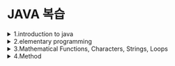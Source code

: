 # JAVA 복습

<details>

<summary>1.introduction to java</summary>

## 1.introduction to java

#### Intro

- source code란 high-level language로 쓰여진 프로그램을 뜻한다.
- source code는 컴퓨터가 이해할 수 없으며 이해할 수 있는 코드로 바꿔주는 tool을 interpreter 또는 compiler라고 한다.
- interpreter는 source code로 부터 statement를 읽어 machine code로 바꿔 바로 실행한다.
- compiler는 전체 source code를 machine code file로 바꾸고 그 파일이 실행된다.

#### Why Java?

- Java is simple: Java는 C++과 비슷하지만 더 기능적이고 단점은 적다.
- Java is object-oriented: Java는 객체지향적인 언어이다.
- Java is distributed: Java는 networking capability를 가지고 있다.
- Java is interpreted: Source code는 컴파일 시 OS가 인식할 수 없는 bytecode(.class file)로 변환된다. 그리고 JVM이 bytecode를 OS가 인식할 수 있게 해준다. 따라서 OS에 종속적이지 않고 java 파일 하나만 만들면 어느 디바이스에서든 실행할 수 있다.
- Java is robust: Java는 다른 언어에서 나타나는 problem이나 error를 발견할 수 있으며 runtime exception handling 특징을 가지고 있다.
- Java is secure: Java는 잘못된 프로그램으로 인한 피해를 줄이기 위해 여러 보안 메커니즘을 구현했다.
- Java is architecture-neutral: 한 번 써지면 어디서든지 실행 가능하다. (JVM의 특징)
- Java is portable: 바로 위의 특징으로 인해 Java는 portable하다.
- Java is multithreaded
- Java is dynamic: Java는 진화하는 것에 적응하도록 설계되었다. 새로운 기능은 필요할 때마다 쉽게 추가될 수 있다.

#### JVM, JRE, JDK

- JVM은 위에서 설명한 것과 같고 JRE는 JVM을 생성하는 디스크 상의 부분이다. JDK는 개발자들이 JVM과 JRE에 의해 실행되고 구동될 수 있는 자바 프로그램을 생성할 수 있게 도와준다.

#### Java Program 실행 과정

- .Java 형식으로 파일을 저장한다. file name과 public class 'name'이 반드시 같아야 한다.
- .class file로 Compile 된다. 예시로 javac Welcome.java가 있으며 문법적인 에러가 없다면 Welcome.class라는 파일이 생성된다.
- .class file은 JVM에 의해 실행된다.
</details>

<details>

<summary>2.elementary programming</summary>

## 2.elementary programming

#### Identifiers

- identifier는 letter, digit, undersores, dollar sign으로 이루어진다.
- 숫자로 시작할 수 없다.
- reserved word와 겹치면 안 된다.
- true, false, null도 될 수 없다.
- 길이 제한 없다.

#### Constants

- final datatype CONSTANTNAME = VALUE; 과 같은 식으로 작성

#### Naming Conventions

- 의미 있는 이름을 사용한다.
- variable과 method 이름: 소문자를 사용한다. 다른 단어들이 붙어 있는 경우 대문자로 구분한다.
- class 이름: 대문자로 시작한다.
- 상수: 글자 전부 대문자로 이루어져 있으며 다른 단어들은 밑줄로 구분한다.

#### Floating-point Number

- floating-poing number는 근사치이다.
- 예를 들어, System.out.println(1.0-0.1-0.1-0.1-0.1-0.1); -> 0.5000000000000001, Not 0.5
- 따라서 Integer를 통해 계산하는 것이 정확하다.

#### Exponent Operation

- Math.pow(2, 3); -> 8

#### Literals

- 프로그램에서 직접 표현한 값을 의미한다.

#### Integer Literals

- Integer literal은 정수 변수에 할당될 수 있다.
- 범위가 안 맞으면 컴파일 오류가 날 수 있다.
- 범위는 -2<sup>31</sup> 부터 2<sup>31</sup>-1 까지이다.
- Long type으로 나타내기 위해 뒤에 L을 붙일 수 있다. 예를 들어 2147483548L

#### Floating-Poing Literals

- 기본적으로, floating-point literal은 double type value와 같이 다뤄진다.
- 뒤에 F를 붙이거나 D를 붙여서 float, double로 만들 수 있다.
- Double type과 Float type의 차이점은 Double type이 더 정밀하다는 것이다.

#### Current Time

- currentTimeMillis 메소드는 01-01-1970 부터 지금까지의 시간을 밀리초로 반환한다.

#### Numeric Type Conversion

- 다른 type 끼리 연산을 할 때 한 가지 타입으로 통합돼서 계산된다. 우선순위는 double > float > long > int 이다.

#### Type Casting

- type을 확장할 때는 암시적으로 캐스팅 해주지만 type을 축소할 때는 명시적으로 캐스팅 해준다.

#### Operator ^

- 두 bool 값이 서로 같을 때 false

#### Conditional Expressions

- y = (x>0)?1:-1; ==> 조건문이 참이면 1 거짓이면 -1
</details>

<details>

<summary>3.Mathematical Functions, Characters, Strings, Loops</summary>

## 3.Mathematical Functions, Characters, Strings, Loops

#### Mathematical Function

- Java는 Math 클래스를 통해 유용한 메소드를 제공한다.
- 예를 들어 상수 PI, E가 있고 메소드 min, max, abs 등이 있다.

#### The random Method

- Math.random()
- 랜덤으로 double형의 value를 생성한다. 범위 0.0 ~ 1.0

#### Character Data Type

- char형의 variable도 증감연산이 가능하다.

#### Unicode Format

- Java character는 Unicode를 사용한다.

#### The String Type

- char형은 오직 하나의 문자만 표현한다.
- 문자열을 표현하기 위해서는 String이라는 데이터형을 사용해야 한다.
- String은 몇 Java 라이브러리에 predefined 되어 있지만 primitive type은 아니다.
- 이는 reference type이며 Ch.9에서 다시 볼 예정이다.

#### Instance method and static method

- object 기반의 메소드를 Instance method라고 하고 object 없이 실행될 수 있는 메소드를 static method라고 한다.

#### Conversion between Strings and Numbers

- parseInt를 사용하거나 String s = number + ""; 등과 같은 방법이 있다.

#### Caution when loop

- loop 조건문에서 floating-point value를 사용하면 안된다.
- floating-point value는 근사치이므로, 이들을 사용하면 정확한 결과가 나오지 않는다.

#### do-while loop

- 최소 한 번은 실행한다.

#### 어떤 loop를 쓸까?

- 일반적으로 반복 횟수가 정해져 있을 때 for문을 사용한다.
- while은 반복 횟수가 정해져 있지 않거나 input이 0일때까지 하는 반복 때 사용한다.
- do-while은 while을 사용하고 싶은데 한 번은 실행해야 할 때 사용한다.
</details>

<details>

<summary>4.Method</summary>

## 4.method

### Defining Methods

- Method signature는 method name과 parameter list로 이루어져 있다.
- Method header에 정의된 변수를 formal parameter라고 한다.
- 함수를 정의할 때 static을 사용하면 객체를 생성하지 않고도 사용할 수 있다.
- 함수를 실행할 때 parameter에 넣는 변수를 actual parameter 혹은 argument라고 한다.
- return value type대로 return 해야 한다.

### Reuse Methods from Other Classes

- 같은 패키지에 있으면 import할 필요 없이, ClassName.methodName을 통해 다른 class의 메소드를 사용할 수 있다.
- pass by value: 복사된 데이터를 전달하여 구성함으로써, 값을 수정해도 원본의 데이터에는 영향을 주지 않는다.

### Overloading Methods

- 메소드 이름은 같고 parameter list는 다르다.
- 리턴값만 다른 것은 오버로딩이라고 볼 수 없다.
- 접근 제어자도 자유롭게 지정 가능하다.
- 사용하는 이유는 같은 기능을 하는 메소드를 하나의 이름으로 사용할 수 있고 메소드 이름을 절약할 수 있기 때문이다.


</details>
